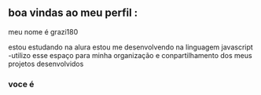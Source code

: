 ## boa vindas ao meu perfil :

meu nome é grazi180

estou estudando na alura
estou me desenvolvendo na linguagem javascript
-utilizo esse espaço para minha organização e conpartilhamento dos meus projetos desenvolvidos

### voce é
